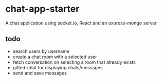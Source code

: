 # chat-app-starter

A chat application using socket.io, React and an express-mongo server

## todo

* search users by username
* create a chat room with a selected user
* fetch conversation on selecting a room that already exists
* gifted-chat for displaying chats/messages
* send and save messages
